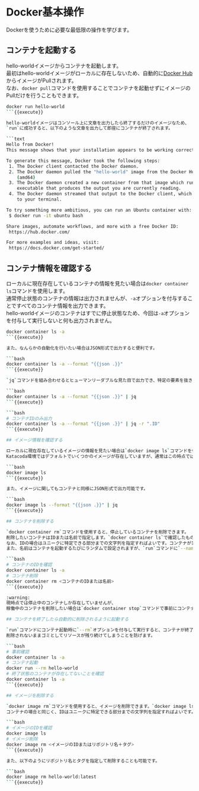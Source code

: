 # Docker基本操作

Dockerを使うために必要な最低限の操作を学びます。

## コンテナを起動する

hello-worldイメージからコンテナを起動します。  
最初はhello-worldイメージがローカルに存在しないため、自動的に[Docker Hub](https://hub.docker.com/search?q=&type=image)からイメージがPullされます。  
なお、`docker pull`コマンドを使用することでコンテナを起動せずにイメージのPullだけを行うこともできます。

```bash
docker run hello-world
```{{execute}}

hello-worldイメージはコンソール上に文章を出力したら終了するだけのイメージなため、
`run`に成功すると、以下のような文章を出力して即座にコンテナが終了されます。

```text
Hello from Docker!
This message shows that your installation appears to be working correctly.

To generate this message, Docker took the following steps:
 1. The Docker client contacted the Docker daemon.
 2. The Docker daemon pulled the "hello-world" image from the Docker Hub.
    (amd64)
 3. The Docker daemon created a new container from that image which runs the
    executable that produces the output you are currently reading.
 4. The Docker daemon streamed that output to the Docker client, which sent it
    to your terminal.

To try something more ambitious, you can run an Ubuntu container with:
 $ docker run -it ubuntu bash

Share images, automate workflows, and more with a free Docker ID:
 https://hub.docker.com/

For more examples and ideas, visit:
 https://docs.docker.com/get-started/
```

## コンテナ情報を確認する

ローカルに現在存在しているコンテナの情報を見たい場合は`docker container ls`コマンドを使用します。  
通常停止状態のコンテナの情報は出力されませんが、`-a`オプションを付与することですべてのコンテナ情報を出力できます。  
hello-worldイメージのコンテナはすでに停止状態なため、今回は`-a`オプションを付与して実行しないと何も出力されません。

```bash
docker container ls -a
```{{execute}}

また、なんらかの自動化を行いたい場合はJSON形式で出力すると便利です。

```bash
docker container ls -a --format "{{json .}}"
```{{execute}}

`jq`コマンドを組み合わせるとヒューマンリーダブルな見た目で出力でき、特定の要素を抜き出すことも容易になります。

```bash
docker container ls -a --format "{{json .}}" | jq
```{{execute}}

```bash
# コンテナIDのみ出力
docker container ls -a --format "{{json .}}" | jq -r ".ID"
```{{execute}}

## イメージ情報を確認する

ローカルに現在存在しているイメージの情報を見たい場合は`docker image ls`コマンドを使用します。  
Katacoda環境ではデフォルトでいくつかのイメージが存在していますが、通常はこの時点ではhello-worldイメージのみが存在していることを確認できます。

```bash
docker image ls
```{{execute}}

また、イメージに関してもコンテナと同様にJSON形式で出力可能です。

```bash
docker image ls --format "{{json .}}" | jq
```{{execute}}

## コンテナを削除する

`docker container rm`コマンドを使用すると、停止しているコンテナを削除できます。  
削除したいコンテナはIDまたは名前で指定します。`docker container ls`で確認したものを指定してください。  
なお、IDの場合はユニークに特定できる部分までの文字列を指定すればよいです。コンテナが1つだけの場合は1文字でも削除できます。  
また、名前はコンテナを起動するたびにランダムで設定されますが、`run`コマンドに`--name`オプションを付与して実行すると任意の名前で起動することが可能です。

```bash
# コンテナのIDを確認
docker container ls -a
# コンテナ削除
docker container rm <コンテナのIDまたは名前>
```{{execute}}

:warning:  
現時点では停止中のコンテナしか存在していませんが、
稼働中のコンテナを削除したい場合は`docker container stop`コマンドで事前にコンテナを停止するか、`docker image rm`コマンドに`-f`オプションを付与して実行する必要があります。

## コンテナを終了したら自動的に削除されるように起動する

`run`コマンドにコンテナ起動時に`--rm`オプションを付与して実行すると、コンテナが終了したときに自動的に削除されるようになります。  
削除されないままゴミとしてリソースが残り続けてしまうことを防げます。

```bash
# 事前確認
docker container ls -a
# コンテナ起動
docker run --rm hello-world
# 終了状態のコンテナが存在してないことを確認
docker container ls -a
```{{execute}}

## イメージを削除する

`docker image rm`コマンドを使用すると、イメージを削除できます。`docker image ls`で確認したイメージIDを指定してください。  
コンテナの場合と同じく、IDはユニークに特定できる部分までの文字列を指定すればよいです。

```bash
# イメージのIDを確認
docker image ls
# イメージ削除
docker image rm <イメージのIDまたはリポジトリ名＋タグ>
```{{execute}}

また、以下のようにリポジトリ名とタグを指定して削除することも可能です。

```bash
docker image rm hello-world:latest
```{{execute}}

